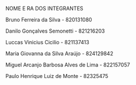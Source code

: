 NOME E RA DOS INTEGRANTES 

Bruno Ferreira da Silva - 820131080

Danilo Gonçalves Semonetti - 821216203

Luccas Vinicius Cicilio - 821137413

Maria Giovanna da Silva Araújo - 824129842

Miguel Arcanjo Barbosa Alves de Lima - 822157057

Paulo Henrique Luiz de Monte - 82325475
